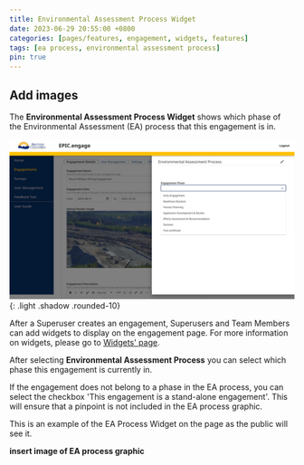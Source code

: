 ```yaml
---
title: Environmental Assessment Process Widget
date: 2023-06-29 20:55:00 +0800
categories: [pages/features, engagement, widgets, features]
tags: [ea process, environmental assessment process]
pin: true
---
```


## Add images 

The **Environmental Assessment Process Widget** shows which phase of the Environmental Assessment (EA) process that this engagement is in. 

![EA Process Widget](/assets/UserGuideImages/Images/environmental-assessment-process-widget/environmental-assessment-process-widget-ea-phase-widget.png){: .light .shadow .rounded-10}

After a Superuser creates an engagement, Superusers and Team Members can add widgets to display on the engagement page. For more information on widgets, please go to [Widgets' page](/met-guide/posts/widgets/).

After selecting **Environmental Assessment Process** you can select which phase this engagement is currently in.

If the engagement does not belong to a phase in the EA process, you can select the checkbox 'This engagement is a stand-alone engagement'. This will ensure that a pinpoint is not included in the EA process graphic. 

This is an example of the EA Process Widget on the page as the public will see it.

**insert image of EA process graphic**  


